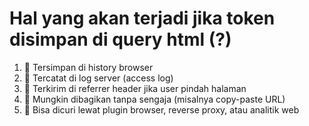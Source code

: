 # Hal yang akan terjadi jika token disimpan di query html (?)

1. 🔹 Tersimpan di history browser
2. 🔹 Tercatat di log server (access log)
3. 🔹 Terkirim di referrer header jika user pindah halaman
4. 🔹 Mungkin dibagikan tanpa sengaja (misalnya copy-paste URL)
5. 🔹 Bisa dicuri lewat plugin browser, reverse proxy, atau analitik web